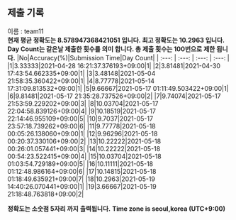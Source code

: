 


  
## 제출 기록  
이름 : team11  
**현재 평균 정확도는 8.578947368421051 입니다. 최고 정확도는 10.2963 입니다.**  
**Day Count는 같은날 제출한 횟수를 의미 합니다. 총 제출 횟수는 100번으로 제한 됩니다.**
|No|Accuracy(%)|Submission Time|Day Count|
| :---: | :---: | :---: | :---: |
|1|3.33333|2021-04-28 16:21:37.376193+09:00|1|
|2|3.81481|2021-04-30 17:43:54.662335+09:00|1|
|3|3.48148|2021-05-04 21:58:35.360422+09:00|1|
|4|8.77778|2021-05-14 17:31:09.813532+09:00|1|
|5|9.66667|2021-05-17 01:11:49.503422+09:00|1|
|6|9.81481|2021-05-17 21:35:28.737526+09:00|2|
|7|9.74074|2021-05-17 21:53:59.229202+09:00|3|
|8|10.03704|2021-05-17 22:04:58.839126+09:00|4|
|9|10.18519|2021-05-17 22:14:46.955109+09:00|5|
|10|9.7037|2021-05-17 23:57:18.739262+09:00|6|
|11|9.77778|2021-05-18 00:05:26.138060+09:00|1|
|12|9.96296|2021-05-18 00:20:37.330106+09:00|2|
|13|10.22222|2021-05-18 00:26:01.057441+09:00|3|
|14|10.22222|2021-05-18 00:54:23.522415+09:00|4|
|15|10.03704|2021-05-18 01:03:54.729189+09:00|5|
|16|10.11111|2021-05-18 01:12:48.986164+09:00|6|
|17|10.14815|2021-05-18 01:18:49.635921+09:00|7|
|18|10.2963|2021-05-19 14:40:26.070441+09:00|1|
|19|3.66667|2021-05-19 21:18:48.763818+09:00|2|


**정확도는 소숫점 5자리 까지 출력됩니다.**
**Time zone is seoul,korea (UTC+9:00)**
